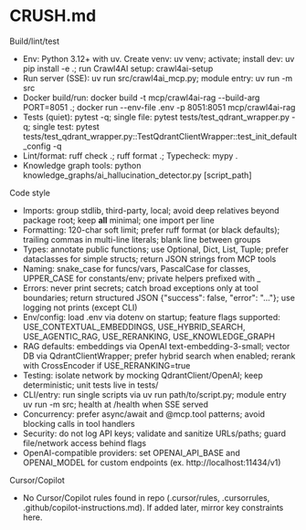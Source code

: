 # CRUSH.md

Build/lint/test
- Env: Python 3.12+ with uv. Create venv: uv venv; activate; install dev: uv pip install -e .; run Crawl4AI setup: crawl4ai-setup
- Run server (SSE): uv run src/crawl4ai_mcp.py; module entry: uv run -m src
- Docker build/run: docker build -t mcp/crawl4ai-rag --build-arg PORT=8051 .; docker run --env-file .env -p 8051:8051 mcp/crawl4ai-rag
- Tests (quiet): pytest -q; single file: pytest tests/test_qdrant_wrapper.py -q; single test: pytest tests/test_qdrant_wrapper.py::TestQdrantClientWrapper::test_init_default_config -q
- Lint/format: ruff check .; ruff format .; Typecheck: mypy .
- Knowledge graph tools: python knowledge_graphs/ai_hallucination_detector.py [script_path]

Code style
- Imports: group stdlib, third-party, local; avoid deep relatives beyond package root; keep __all__ minimal; one import per line
- Formatting: 120-char soft limit; prefer ruff format (or black defaults); trailing commas in multi-line literals; blank line between groups
- Types: annotate public functions; use Optional, Dict, List, Tuple; prefer dataclasses for simple structs; return JSON strings from MCP tools
- Naming: snake_case for funcs/vars, PascalCase for classes, UPPER_CASE for constants/env; private helpers prefixed with _
- Errors: never print secrets; catch broad exceptions only at tool boundaries; return structured JSON {"success": false, "error": "..."}; use logging not prints (except CLI)
- Env/config: load .env via dotenv on startup; feature flags supported: USE_CONTEXTUAL_EMBEDDINGS, USE_HYBRID_SEARCH, USE_AGENTIC_RAG, USE_RERANKING, USE_KNOWLEDGE_GRAPH
- RAG defaults: embeddings via OpenAI text-embedding-3-small; vector DB via QdrantClientWrapper; prefer hybrid search when enabled; rerank with CrossEncoder if USE_RERANKING=true
- Testing: isolate network by mocking QdrantClient/OpenAI; keep deterministic; unit tests live in tests/
- CLI/entry: run single scripts via uv run path/to/script.py; module entry uv run -m src; health at /health when SSE served
- Concurrency: prefer async/await and @mcp.tool patterns; avoid blocking calls in tool handlers
- Security: do not log API keys; validate and sanitize URLs/paths; guard file/network access behind flags
- OpenAI-compatible providers: set OPENAI_API_BASE and OPENAI_MODEL for custom endpoints (ex. http://localhost:11434/v1)

Cursor/Copilot
- No Cursor/Copilot rules found in repo (.cursor/rules, .cursorrules, .github/copilot-instructions.md). If added later, mirror key constraints here.
